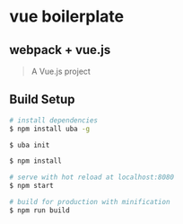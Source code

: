 # vue boilerplate

## webpack + vue.js
> A Vue.js project

## Build Setup

``` bash
# install dependencies
$ npm install uba -g

$ uba init

$ npm install

# serve with hot reload at localhost:8080
$ npm start

# build for production with minification
$ npm run build
```
